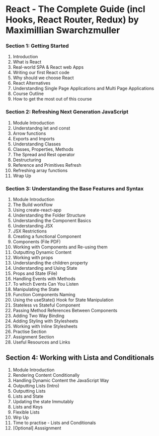 # React - The Complete Guide (incl Hooks, React Router, Redux) by Maximillian Swarchzmuller

### Section 1: Getting Started

1. Introduction
2. What is React
3. Real-world SPA & React web Apps
4. Writing our first React code
5. Why should we choose React
6. React Alternatives
7. Understanding Single Page Applications and Multi Page Applications
8. Course Outline
9. How to get the most out of this course

### Section 2: Refreshing Next Generation JavaScript

1. Module Introduction
2. Understandng let and const
3. Arrow functions
4. Exports and Imports
5. Understanding Classes
6. Classes, Properties, Methods
7. The Spread and Rest operator
8. Destructuring
9. Reference and Primitives Refresh
10. Refreshing array functions
11. Wrap Up

### Section 3: Understanding the Base Features and Syntax

1. Module Introduction
2. The Build workflow
3. Using create-react-app
4. Understanding the Folder Structure
5. Understanding the Component Basics
6. Understanding JSX
7. JSX Restrictions
8. Creating a functional Component
9. Components (File PDF)
10. Working with Components and Re-using them
11. Outputting Dynamic Content
12. Working with props
13. Understanding the children property
14. Understanding and Using State
15. Props and State (File)
16. Handling Events with Methods
17. To which Events Can You Listen
18. Manipulating the State
19. Function Components Naming
20. Using the useState() Hook for State Manipulation
21. Stateless vs Stateful Component
22. Passing Method References Between Components
23. Adding Two Way Binding
24. Adding Styling with Stylesheets
25. Working with Inline Stylesheets
26. Practise Section
27. Assignment Section
28. Useful Resources and Links

## Section 4: Working with Lista and Conditionals

1. Module Introduction
2. Rendering Content Conditionally
3. Handling Dynamic Content the JavaScript Way
4. Outputting Lists (Intro)
5. Outputting Lists
6. Lists and State
7. Updating the state Immutably
8. Lists and Keys
9. Flexible Lists
10. Wrp Up
11. Time to practise - Lists and Conditionals
12. [Optional] Asssignment

